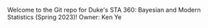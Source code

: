 Welcome to the Git repo for Duke's STA 360: Bayesian and Modern Statistics (Spring 2023)!
Owner: Ken Ye
